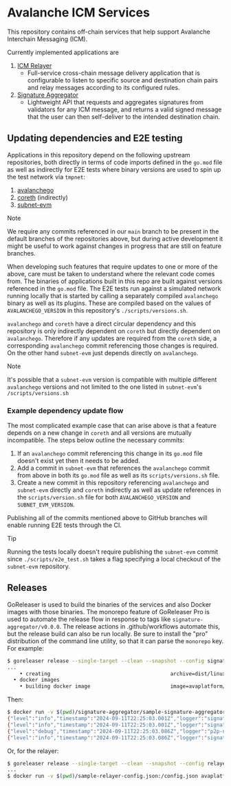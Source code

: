 # Avalanche ICM Services

This repository contains off-chain services that help support Avalanche Interchain Messaging (ICM).

Currently implemented applications are 

1. [ICM Relayer](relayer/README.md)
    - Full-service cross-chain message delivery application that is configurable to listen to specific source and destination chain pairs and relay messages according to its configured rules.
2. [Signature Aggregator](signature-aggregator/README.md)
    - Lightweight API that requests and aggregates signatures from validators for any ICM message, and returns a valid signed message that the user can then self-deliver to the intended destination chain.

## Updating dependencies and E2E testing

Applications in this repository depend on the following upstream repositories, both directly in terms of code imports defined in the `go.mod` file as well as indirectly for E2E tests where binary versions are used to spin up the test network via `tmpnet`:

1.  [avalanchego](https://github.com/ava-labs/avalanchego/)
2.  [coreth](https://github.com/ava-labs/coreth) (indirectly)
3.  [subnet-evm](https://github.com/ava-labs/subnet-evm)

> [!NOTE]
> We require any commits referenced in our `main` branch to be present in the default branches of the repositories above, but during active development it might be useful to work against changes in progress that are still on feature branches.

When developing such features that require updates to one or more of the above, care must be taken to understand where the relevant code comes from. The binaries of applications built in this repo are built against versions referenced in the `go.mod` file. The E2E tests run against a simulated network running locally that is started by calling a separately compiled `avalanchego` binary as well as its plugins. These are compiled based on the values of `AVALANCHEGO_VERSION` in this repository's `./scripts/versions.sh`.

`avalanchego` and `coreth` have a direct circular dependency and this repository is only indirectly dependent on `coreth` but directly dependent on `avalanchego`. Therefore if any updates are required from the `coreth` side, a corresponding `avalanchego` commit referencing those changes is required. On the other hand `subnet-evm` just depends directly on `avalanchego`.

> [!NOTE]
> It's possible that a `subnet-evm` version is compatible with multiple different `avalanchego` versions and not limited to the one listed in `subnet-evm`'s `/scripts/versions.sh`

### Example dependency update flow

The most complicated example case that can arise above is that a feature depends on a new change in `coreth` and all versions are mutually incompatible. The steps below outline the necessary commits:

1. If an `avalanchego` commit referencing this change in its `go.mod` file doesn't exist yet then it needs to be added.
2. Add a commit in `subnet-evm` that references the `avalanchego` commit from above in both its `go.mod` file as well as its `scripts/versions.sh` file. 
3. Create a new commit in this repository referencing `avalanchego` and `subnet-evm` directly and `coreth` indirectly as well as update references in the `scripts/version.sh` file for both `AVALANCHEGO_VERSION` and `SUBNET_EVM_VERSION`.

Publishing all of the commits mentioned above to GitHub branches will enable running E2E tests through the CI.

> [!TIP]
> Running the tests locally doesn't require publishing the `subnet-evm` commit since `./scripts/e2e_test.sh` takes a flag specifying a local checkout of the `subnet-evm` repository.

## Releases
GoReleaser is used to build the binaries of the services and also Docker images with those binaries. The monorepo feature of GoReleaser Pro is used to automate the release flow in response to tags like `signature-aggregator/v0.0.0`. The release actions in .github/workflows automate this, but the release build can also be run locally. Be sure to install the "pro" distribution of the command line utility, so that it can parse the `monorepo` key. For example:

```bash
$ goreleaser release --single-target --clean --snapshot --config signature-aggregator/.goreleaser.yml
...
    • creating                                       archive=dist/linux_amd64/signature-aggregator_0.1.0-rc0-SNAPSHOT-3c2ae78_linux_amd64.tar.gz
  • docker images
    • building docker image                          image=avaplatform/signature-aggregator:v0.1.0-rc0-amd64
```

Then:

```bash
$ docker run -v $(pwd)/signature-aggregator/sample-signature-aggregator-config.json:/config.json avaplatform/signature-aggregator:v0.1.0-rc0-amd64 --config-file /config.json
{"level":"info","timestamp":"2024-09-11T22:25:03.001Z","logger":"signature-aggregator","caller":"main/main.go:76","msg":"Initializing signature-aggregator"}
{"level":"info","timestamp":"2024-09-11T22:25:03.001Z","logger":"signature-aggregator","caller":"main/main.go:79","msg":"Initializing app request network"}
{"level":"debug","timestamp":"2024-09-11T22:25:03.086Z","logger":"p2p-network","caller":"dialer/dialer.go:52","msg":"creating dialer","throttleRPS":50,"dialTimeout":30000000000}
{"level":"info","timestamp":"2024-09-11T22:25:03.086Z","logger":"signature-aggregator","caller":"main/main.go:134","msg":"Initialization complete"}
```

Or, for the relayer:

```bash
$ goreleaser release --single-target --clean --snapshot --config relayer/.goreleaser.yml
...
$ docker run -v $(pwd)/sample-relayer-config.json:/config.json avaplatform/icm-relayer:v1.0.4-test12-amd64 --config-file /config.json
```
